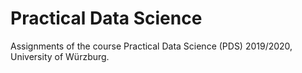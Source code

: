 # Practical Data Science

Assignments of the course Practical Data Science (PDS) 2019/2020, University of Würzburg.

